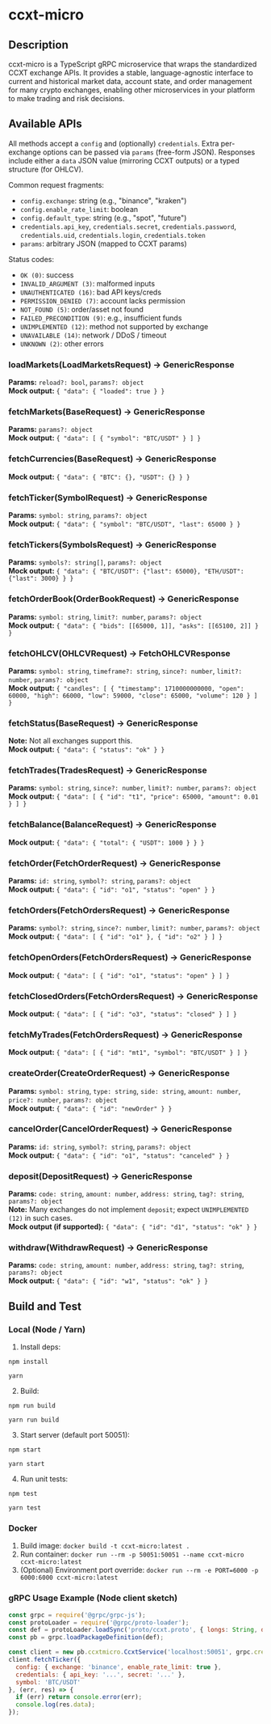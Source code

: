 # ccxt-micro

## Description
ccxt-micro is a TypeScript gRPC microservice that wraps the standardized CCXT exchange APIs. It provides a stable, language-agnostic interface to current and historical market data, account state, and order management for many crypto exchanges, enabling other microservices in your platform to make trading and risk decisions.

## Available APIs
All methods accept a `config` and (optionally) `credentials`. Extra per-exchange options can be passed via `params` (free-form JSON). Responses include either a `data` JSON value (mirroring CCXT outputs) or a typed structure (for OHLCV).

Common request fragments:
- `config.exchange`: string (e.g., "binance", "kraken")
- `config.enable_rate_limit`: boolean
- `config.default_type`: string (e.g., "spot", "future")
- `credentials.api_key`, `credentials.secret`, `credentials.password`, `credentials.uid`, `credentials.login`, `credentials.token`
- `params`: arbitrary JSON (mapped to CCXT params)

Status codes:
- `OK (0)`: success
- `INVALID_ARGUMENT (3)`: malformed inputs
- `UNAUTHENTICATED (16)`: bad API keys/creds
- `PERMISSION_DENIED (7)`: account lacks permission
- `NOT_FOUND (5)`: order/asset not found
- `FAILED_PRECONDITION (9)`: e.g., insufficient funds
- `UNIMPLEMENTED (12)`: method not supported by exchange
- `UNAVAILABLE (14)`: network / DDoS / timeout
- `UNKNOWN (2)`: other errors

### loadMarkets(LoadMarketsRequest) -> GenericResponse
**Params:** `reload?: bool`, `params?: object`  
**Mock output:**
``` { "data": { "loaded": true } } ```

### fetchMarkets(BaseRequest) -> GenericResponse
**Params:** `params?: object`  
**Mock output:**
``` { "data": [ { "symbol": "BTC/USDT" } ] } ```

### fetchCurrencies(BaseRequest) -> GenericResponse
**Mock output:**
``` { "data": { "BTC": {}, "USDT": {} } } ```

### fetchTicker(SymbolRequest) -> GenericResponse
**Params:** `symbol: string`, `params?: object`  
**Mock output:**
``` { "data": { "symbol": "BTC/USDT", "last": 65000 } } ```

### fetchTickers(SymbolsRequest) -> GenericResponse
**Params:** `symbols?: string[]`, `params?: object`  
**Mock output:**
``` { "data": { "BTC/USDT": {"last": 65000}, "ETH/USDT": {"last": 3000} } } ```

### fetchOrderBook(OrderBookRequest) -> GenericResponse
**Params:** `symbol: string`, `limit?: number`, `params?: object`  
**Mock output:**
``` { "data": { "bids": [[65000, 1]], "asks": [[65100, 2]] } } ```

### fetchOHLCV(OHLCVRequest) -> FetchOHLCVResponse
**Params:** `symbol: string`, `timeframe?: string`, `since?: number`, `limit?: number`, `params?: object`  
**Mock output:**
``` { "candles": [ { "timestamp": 1710000000000, "open": 60000, "high": 66000, "low": 59000, "close": 65000, "volume": 120 } ] } ```

### fetchStatus(BaseRequest) -> GenericResponse
**Note:** Not all exchanges support this.  
**Mock output:**
``` { "data": { "status": "ok" } } ```

### fetchTrades(TradesRequest) -> GenericResponse
**Params:** `symbol: string`, `since?: number`, `limit?: number`, `params?: object`  
**Mock output:**
``` { "data": [ { "id": "t1", "price": 65000, "amount": 0.01 } ] } ```

### fetchBalance(BalanceRequest) -> GenericResponse
**Mock output:**
``` { "data": { "total": { "USDT": 1000 } } } ```

### fetchOrder(FetchOrderRequest) -> GenericResponse
**Params:** `id: string`, `symbol?: string`, `params?: object`  
**Mock output:**
``` { "data": { "id": "o1", "status": "open" } } ```

### fetchOrders(FetchOrdersRequest) -> GenericResponse
**Params:** `symbol?: string`, `since?: number`, `limit?: number`, `params?: object`  
**Mock output:**
``` { "data": [ { "id": "o1" }, { "id": "o2" } ] } ```

### fetchOpenOrders(FetchOrdersRequest) -> GenericResponse
**Mock output:**
``` { "data": [ { "id": "o1", "status": "open" } ] } ```

### fetchClosedOrders(FetchOrdersRequest) -> GenericResponse
**Mock output:**
``` { "data": [ { "id": "o3", "status": "closed" } ] } ```

### fetchMyTrades(FetchOrdersRequest) -> GenericResponse
**Mock output:**
``` { "data": [ { "id": "mt1", "symbol": "BTC/USDT" } ] } ```

### createOrder(CreateOrderRequest) -> GenericResponse
**Params:** `symbol: string`, `type: string`, `side: string`, `amount: number`, `price?: number`, `params?: object`  
**Mock output:**
``` { "data": { "id": "newOrder" } } ```

### cancelOrder(CancelOrderRequest) -> GenericResponse
**Params:** `id: string`, `symbol?: string`, `params?: object`  
**Mock output:**
``` { "data": { "id": "o1", "status": "canceled" } } ```

### deposit(DepositRequest) -> GenericResponse
**Params:** `code: string`, `amount: number`, `address: string`, `tag?: string`, `params?: object`  
**Note:** Many exchanges do not implement `deposit`; expect `UNIMPLEMENTED (12)` in such cases.  
**Mock output (if supported):**
``` { "data": { "id": "d1", "status": "ok" } } ```

### withdraw(WithdrawRequest) -> GenericResponse
**Params:** `code: string`, `amount: number`, `address: string`, `tag?: string`, `params?: object`  
**Mock output:**
``` { "data": { "id": "w1", "status": "ok" } } ```

## Build and Test

### Local (Node / Yarn)
1. Install deps:

``` npm install ```

``` yarn ```

2. Build:

``` npm run build ```

``` yarn run build ```

3. Start server (default port 50051):

``` npm start ```

``` yarn start ```

4. Run unit tests:

``` npm test ```

``` yarn test ```

### Docker
1. Build image:
``` docker build -t ccxt-micro:latest . ```
2. Run container:
``` docker run --rm -p 50051:50051 --name ccxt-micro ccxt-micro:latest ```
3. (Optional) Environment port override:
``` docker run --rm -e PORT=6000 -p 6000:6000 ccxt-micro:latest ```

### gRPC Usage Example (Node client sketch)
```js
const grpc = require('@grpc/grpc-js');
const protoLoader = require('@grpc/proto-loader');
const def = protoLoader.loadSync('proto/ccxt.proto', { longs: String, defaults: true });
const pb = grpc.loadPackageDefinition(def);

const client = new pb.ccxtmicro.CcxtService('localhost:50051', grpc.credentials.createInsecure());
client.fetchTicker({
  config: { exchange: 'binance', enable_rate_limit: true },
  credentials: { api_key: '...', secret: '...' },
  symbol: 'BTC/USDT'
}, (err, res) => {
  if (err) return console.error(err);
  console.log(res.data);
});
```